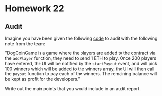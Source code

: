 # Homework 22

## Audit

Imagine you have been given the following [code](https://github.com/ExtropyIO/SolidityBootcamp/tree/main/audit) to audit with the following 
note from the team:

"DogCoinGame is a game where the players are added to the contract via the 
```addPlayer``` function, they need to send 1 ETH to play.
Once 200 players have entered, the UI will be notified by the ```startPayout```
event, and will pick 100 winners which will be added to the winners array, the 
UI will then call the ```payout``` function to pay each of the winners. The 
remaining balance will be kept as profit for the developers."

Write out the main points that you would include in an audit report.